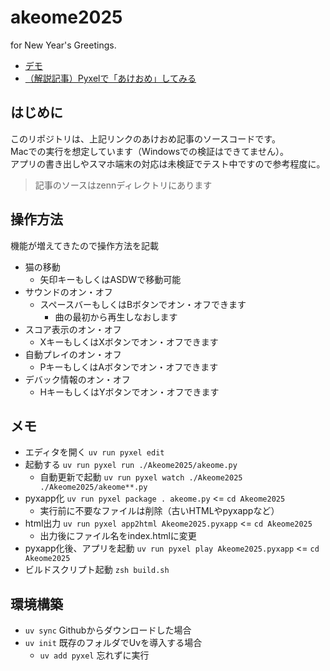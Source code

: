 # akeome2025
for New Year's Greetings.

- [デモ](https://neuvecom.github.io/akeome2025/)
- [（解説記事）Pyxelで「あけおめ」してみる](https://zenn.dev/neuvecom/articles/0ab7a54b5f2d97)

## はじめに
このリポジトリは、上記リンクのあけおめ記事のソースコードです。  
Macでの実行を想定しています（Windowsでの検証はできてません）。  
アプリの書き出しやスマホ端末の対応は未検証でテスト中ですので参考程度に。

> 記事のソースはzennディレクトリにあります

## 操作方法
機能が増えてきたので操作方法を記載
- 猫の移動
  - 矢印キーもしくはASDWで移動可能
- サウンドのオン・オフ
  - スペースバーもしくはBボタンでオン・オフできます
    - 曲の最初から再生しなおします
- スコア表示のオン・オフ
  - XキーもしくはXボタンでオン・オフできます
- 自動プレイのオン・オフ
  - PキーもしくはAボタンでオン・オフできます
- デバック情報のオン・オフ
  - HキーもしくはYボタンでオン・オフできます

## メモ
- エディタを開く `uv run pyxel edit`  
- 起動する `uv run pyxel run ./Akeome2025/akeome.py`
  - 自動更新で起動 `uv run pyxel watch ./Akeome2025 ./Akeome2025/akeome**.py`
- pyxapp化 `uv run pyxel package . akeome.py` <= `cd Akeome2025`
  - 実行前に不要なファイルは削除（古いHTMLやpyxappなど）
- html出力 `uv run pyxel app2html Akeome2025.pyxapp` <= `cd Akeome2025`
  - 出力後にファイル名をindex.htmlに変更
- pyxapp化後、アプリを起動 `uv run pyxel play Akeome2025.pyxapp` <= `cd Akeome2025`
- ビルドスクリプト起動 `zsh build.sh`

## 環境構築
- `uv sync` Githubからダウンロードした場合
- `uv init` 既存のフォルダでUvを導入する場合
  - `uv add pyxel` 忘れずに実行
